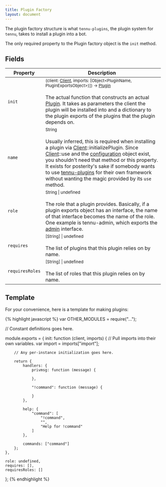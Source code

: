 ```yaml
---
title: Plugin Factory
layout: document
---
```


The plugin factory structure is what `tennu-plugins`, the plugin system for `tennu`, takes to install a plugin into a bot.

The only required property to the Plugin factory object is the `init` method.

## Fields

| Property | Description |
| -------- | ----------- |
| `init`  | <small>(client: [Client](client), imports: \[Object<PluginName, PluginExportsObject>)]) -> [Plugin](plugin)</small> <br><br> The actual function that constructs an actual [Plugin](plugin). It takes as parameters the client the plugin will be installed into and a dictionary to the plugin exports of the plugins that the plugin depends on. |
| `name` | <small>String</small> <br><br> Usually inferred, this is required when installing a plugin via <span class="code">[Client](client)::initializePlugin</span>. Since <span class="code">[Client](client)::use</span> and the [configuration](configuration) object exist, you shouldn't need that method or this property. It exists for posterity's sake if somebody wants to use <a href="https://github.com/tennu/tennu-plugins">tennu-plugins</a> for their own framework without wanting the magic provided by its `use` method. |
| `role` | <small>String \| undefined</small> <br><br> The role that a plugin provides. Basically, if a plugin exports object has an interface, the name of that interface becomes the name of the role. One example is tennu-admin, which exports the [admin](admin) interface. |
| `requires` | <small>\[String] \| undefined</small> <br><br> The list of plugins that this plugin relies on by name. |
| `requiresRoles` | <small>\[String] \| undefined</small> <br><br> The list of roles that this plugin relies on by name. |

## Template

For your convenience, here is a template for making plugins:

{% highlight javascript %}
var OTHER_MODULES = require("...");

// Constant definitions goes here.

module.exports = {
    init: function (client, imports) {
        // Pull imports into their own variables.
        var import = imports["import"];

        // Any per-instance initialization goes here.

        return {
            handlers: {
                privmsg: function (message) {

                },

                "!command": function (message) {

                }
            },

            help: {
                "command": [
                    "!command",
                    "",
                    "Help for !command"
                ]
            },

            commands: ["command"]
        };
    },

    role: undefined,
    requires: [],
    requiresRoles: []
};
{% endhighlight %}